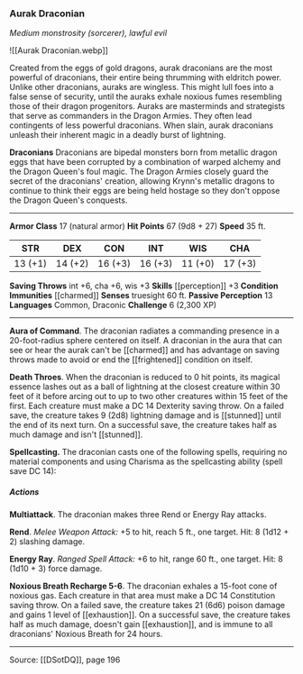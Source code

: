 ### Aurak Draconian
_Medium monstrosity (sorcerer), lawful evil_

![[Aurak Draconian.webp]]

Created from the eggs of gold dragons, aurak draconians are the most powerful of draconians, their entire being thrumming with eldritch power. Unlike other draconians, auraks are wingless. This might lull foes into a false sense of security, until the auraks exhale noxious fumes resembling those of their dragon progenitors. Auraks are masterminds and strategists that serve as commanders in the Dragon Armies. They often lead contingents of less powerful draconians. When slain, aurak draconians unleash their inherent magic in a deadly burst of lightning.


**Draconians** Draconians are bipedal monsters born from metallic dragon eggs that have been corrupted by a combination of warped alchemy and the Dragon Queen's foul magic. The Dragon Armies closely guard the secret of the draconians' creation, allowing Krynn's metallic dragons to continue to think their eggs are being held hostage so they don't oppose the Dragon Queen's conquests.





---

**Armor Class** 17 (natural armor)
**Hit Points** 67 (9d8 + 27)
**Speed** 35 ft.

| STR     | DEX     | CON     | INT     | WIS     | CHA     |
|---------|---------|---------|---------|---------|---------|
| 13 (+1) | 14 (+2) | 16 (+3) | 16 (+3) | 11 (+0) | 17 (+3) |

**Saving Throws** int +6, cha +6, wis +3
**Skills** [[perception]] +3
**Condition Immunities** [[charmed]]
**Senses** truesight 60 ft.
**Passive Perception** 13
**Languages** Common, Draconic
**Challenge** 6 (2,300 XP)

---

**Aura of Command**. The draconian radiates a commanding presence in a 20-foot-radius sphere centered on itself. A draconian in the aura that can see or hear the aurak can't be [[charmed]] and has advantage on saving throws made to avoid or end the [[frightened]] condition on itself.

**Death Throes**. When the draconian is reduced to 0 hit points, its magical essence lashes out as a ball of lightning at the closest creature within 30 feet of it before arcing out to up to two other creatures within 15 feet of the first. Each creature must make a DC 14 Dexterity saving throw. On a failed save, the creature takes 9 (2d8) lightning damage and is [[stunned]] until the end of its next turn. On a successful save, the creature takes half as much damage and isn't [[stunned]].

**Spellcasting.** The draconian casts one of the following spells, requiring no material components and using Charisma as the spellcasting ability (spell save DC 14):

##### Actions
**Multiattack**. The draconian makes three Rend or Energy Ray attacks.

**Rend**. _Melee Weapon Attack:_ +5 to hit, reach 5 ft., one target. Hit: 8 (1d12 + 2) slashing damage.

**Energy Ray**. _Ranged Spell Attack:_ +6 to hit, range 60 ft., one target. Hit: 8 (1d10 + 3) force damage.

**Noxious Breath Recharge 5-6**. The draconian exhales a 15-foot cone of noxious gas. Each creature in that area must make a DC 14 Constitution saving throw. On a failed save, the creature takes 21 (6d6) poison damage and gains 1 level of [[exhaustion]]. On a successful save, the creature takes half as much damage, doesn't gain [[exhaustion]], and is immune to all draconians' Noxious Breath for 24 hours.


---

Source: [[DSotDQ]], page 196